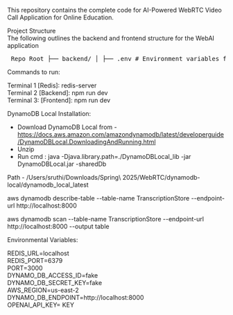 This repository contains the complete code for AI-Powered WebRTC Video Call Application for Online Education.

Project Structure  
The following outlines the backend and frontend structure for the WebAI application

<pre> Repo Root ├── backend/ │ ├── .env # Environment variables for backend │ ├── dump.rdb # Redis database dump │ ├── index.js # Entry point for the backend server │ └── src/ │ ├── controllers/ │ │ ├── dynamoDB_controller.js # Handles DynamoDB logic │ │ ├── meeting_controller.js # Manages meeting-related endpoints │ │ └── openai_controller.js # Interfaces with OpenAI APIs │ ├── routes/ │ │ ├── meeting_room.js # Routing for meeting endpoints │ │ └── openai.js # Routing for OpenAI endpoints │ └── services/ │ ├── awsDynamoDB.js # AWS DynamoDB service functions │ ├── openai.js # OpenAI helper functions │ └── redis.js # Redis caching logic │ ├── frontend/ │ ├── .env # Environment variables for frontend │ ├── .eslintrc.cjs # ESLint configuration │ ├── .gitignore # Git ignored files │ ├── App.css # Global CSS │ ├── App.tsx # Main React component │ ├── index.css # Global styles │ ├── main.tsx # ReactDOM render entry │ ├── vite-env.d.ts # Vite environment types │ ├── public/ │ │ ├── audioProcessor.js # Handles audio processing logic │ │ └── vite.svg # Static Vite logo │ └── src/ │ ├── assets/ │ │ ├── .gitkeep # Placeholder for asset folder │ │ └── placeholder.jpg # Placeholder image │ ├── components/ │ │ ├── ChatBox.tsx # Chat box UI │ │ ├── ChatInput.tsx # Chat input field │ │ └── ChatMessage.tsx # Chat message display │ ├── constants/ │ │ └── colors.ts # Color constants │ ├── features/ │ │ ├── auth/ # Auth-related logic (folder) │ │ └── rtcSlice.ts # Redux slice for WebRTC │ ├── hooks/ │ │ └── useTranscribe.ts # Custom hook for transcription │ ├── pages/ │ │ ├── error.tsx # Error page │ │ ├── home.tsx # Home/landing page │ │ └── meeting.tsx # Main meeting interface │ ├── services/ │ │ ├── initialize.tsx # Initialization service │ │ ├── meeting.tsx # Meeting-related service logic │ │ ├── sdp.tsx # SDP (Session Description Protocol) logic │ │ ├── socket.tsx # WebSocket connection logic │ │ └── transcribe.ts # Audio transcription logic │ ├── shared/ │ │ ├── button.tsx # Reusable button component │ │ ├── loading.tsx # Loading spinner │ │ └── navbar.tsx # Navigation bar │ └── store/ │ └── store.ts # Global state management (Redux) </pre>

Commands to run:

Terminal 1 [Redis]: redis-server  
Terminal 2 [Backend]: npm run dev  
Terminal 3: [Frontend]: npm run dev

DynamoDB Local Installation:

- Download DynamoDB Local from - https://docs.aws.amazon.com/amazondynamodb/latest/developerguide/DynamoDBLocal.DownloadingAndRunning.html
- Unzip
- Run cmd : java -Djava.library.path=./DynamoDBLocal_lib -jar DynamoDBLocal.jar -sharedDb

Path - /Users/sruthi/Downloads/Spring\ 2025/WebRTC/dynamodb-local/dynamodb_local_latest

aws dynamodb describe-table --table-name TranscriptionStore --endpoint-url http://localhost:8000

aws dynamodb scan --table-name TranscriptionStore --endpoint-url http://localhost:8000 --output table

Environmental Variables:

REDIS_URL=localhost  
REDIS_PORT=6379  
PORT=3000  
DYNAMO_DB_ACCESS_ID=fake  
DYNAMO_DB_SECRET_KEY=fake  
AWS_REGION=us-east-2  
DYNAMO_DB_ENDPOINT=http://localhost:8000  
OPENAI_API_KEY= KEY

